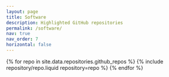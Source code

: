 ```yaml
---
layout: page
title: Software
description: Highlighted GitHub repositories
permalink: /software/
nav: true
nav_order: 7
horizontal: false
---
```


<div class="repositories d-flex flex-wrap flex-md-row flex-column justify-content-between align-items-center">
  {% for repo in site.data.repositories.github_repos %}
    {% include repository/repo.liquid repository=repo %}
  {% endfor %}
</div>

